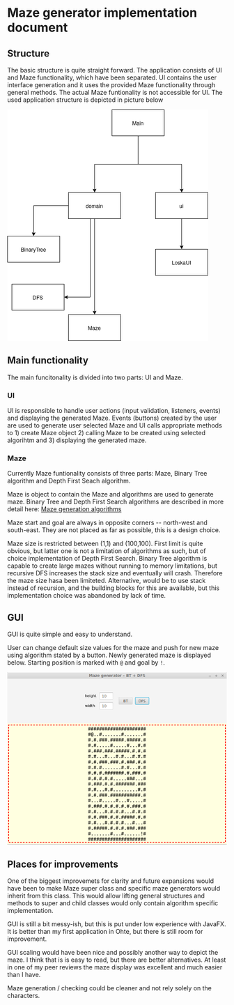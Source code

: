 # Maze generator implementation document

## Structure

The basic structure is quite straight forward. The application consists of UI and Maze functionality, which have been separated. UI contains the user interface generation and it uses the provided Maze functionality through general methods. The actual Maze funtionality is not accessible for UI. The used application structure is depicted in picture below

![alt text](https://github.com/koedi/tira-loska/blob/main/documentation/classes.png)


## Main functionality

The main funcitonality is divided into two parts: UI and Maze.

### UI

UI is responsible to handle user actions (input validation, listeners, events) and displaying the generated Maze. Events (buttons) created by the user are used to generate user selected Maze and UI calls appropriate methods to 1) create Maze object 2) calling Maze to be created using selected algorihtm and 3) displaying the generated maze.

### Maze

Currently Maze funtionality consists of three parts: Maze, Binary Tree algorithm and Depth First Seach algorithm.

Maze is object to contain the Maze and algorithms are used to generate maze. Binary Tree and Depth First Search algorithms are described in more detail here:
[Maze generation algorithms](https://medium.com/analytics-vidhya/maze-generations-algorithms-and-visualizations-9f5e88a3ae37)

Maze start and goal are always in opposite corners -- north-west and south-east. They are not placed as far as possible, this is a design choice.

Maze size is restricted between (1,1) and (100,100). First limit is quite obvious, but latter one is not a limitation of algorithms as such, but of choice implementation of Depth First Search. Binary Tree algorithm is capable to create large mazes without running to memory limitations, but recursive DFS increases the stack size and eventually will crash. Therefore the maze size hasa been limiteted. Alternative, would be to use stack instead of recursion, and the building blocks for this are available, but this implementation choice was abandoned by lack of time.


## GUI

GUI is quite simple and easy to understand. 

User can change default size values for the maze and push for new maze using algorithm stated by a button. Newly generated maze is displayed below. Starting position is marked with ```@``` and goal by ```!```.

![alt text](https://github.com/koedi/tira-loska/blob/main/documentation/maze.png)


## Places for improvements

One of the biggest improvemets for clarity and future expansions would have been to make Maze super class and specific maze generators would inherit from this class. This would allow lifting general structures and methods to super and child classes would only contain algorithm specific implementation. 

GUI is still a bit messy-ish, but this is put under low experience with JavaFX. It is better than my first application in Ohte, but there is still room for improvement.

GUI scaling would have been nice and possibly another way to depict the maze. I think that is is easy to read, but there are better alternatives. At least in one of my peer reviews the maze display was excellent and much easier than I have.

Maze generation / checking could be cleaner and not rely solely on the characters.
